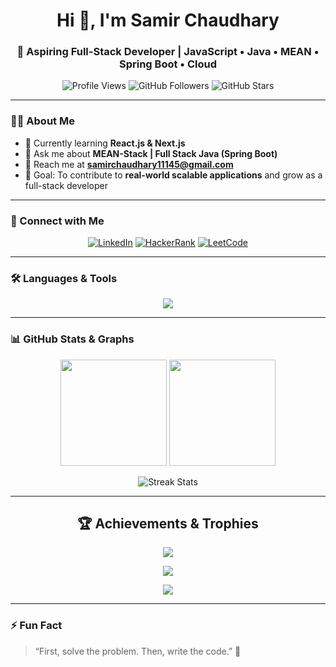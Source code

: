 <!-- ======================= HEADER ======================= -->
<h1 align="center">Hi 👋, I'm Samir Chaudhary</h1>
<h3 align="center">🚀 Aspiring Full-Stack Developer | JavaScript • Java • MEAN • Spring Boot • Cloud</h3>

<p align="center">
  <img src="https://komarev.com/ghpvc/?username=samir0560&label=Profile%20views&color=0e75b6&style=flat" alt="Profile Views" />
  <img src="https://img.shields.io/github/followers/samir0560?label=Followers&style=social" alt="GitHub Followers" />
  <img src="https://img.shields.io/github/stars/samir0560?label=Stars&style=social" alt="GitHub Stars" />
</p>

---

<!-- ======================= ABOUT ======================= -->
### 👨‍💻 About Me  
- 🌱 Currently learning **React.js & Next.js**  
- 💬 Ask me about **MEAN-Stack | Full Stack Java (Spring Boot)**  
- 📧 Reach me at **samirchaudhary11145@gmail.com**  
- 🎯 Goal: To contribute to **real-world scalable applications** and grow as a full-stack developer  

---

<!-- ======================= CONNECT ======================= -->
### 🔗 Connect with Me  
<p align="center">
<a href="https://linkedin.com/in/samir" target="blank"><img src="https://img.icons8.com/color/48/linkedin.png" alt="LinkedIn"/></a>
<a href="https://www.hackerrank.com/samir0560" target="blank"><img src="https://img.icons8.com/external-tal-revivo-color-tal-revivo/48/external-hackerrank-is-a-technology-company-logo-color-tal-revivo.png" alt="HackerRank"/></a>
<a href="https://leetcode.com/samir0560" target="blank"><img src="https://img.icons8.com/external-tal-revivo-color-tal-revivo/48/external-level-up-your-coding-skills-and-quickly-land-a-job-logo-color-tal-revivo.png" alt="LeetCode"/></a>
</p>

---

<!-- ======================= LANGUAGES & TOOLS ======================= -->
### 🛠️ Languages & Tools  
<p align="center">
  <img src="https://skillicons.dev/icons?i=html,css,js,ts,java,python,cpp,c,mysql,mongodb,oracle,react,nextjs,nodejs,express,spring,git,postman,jenkins" />
</p>

---

<!-- ======================= STATS ======================= -->
### 📊 GitHub Stats & Graphs  
<p align="center">
  <img src="https://github-readme-stats.vercel.app/api?username=samir0560&show_icons=true&theme=radical" height="170px"/>
  <img src="https://github-readme-stats.vercel.app/api/top-langs/?username=samir0560&layout=compact&theme=radical" height="170px"/>
</p>

<p align="center">
  <img src="https://github-readme-streak-stats.herokuapp.com/?user=samir0560&theme=radical" alt="Streak Stats" />
</p>

---

<!-- ======================= TROPHIES ======================= -->
<h2 align="center"> 🏆 Achievements & Trophies </h2>

<!-- Banner -->
<p align="center">
  <img src="https://img.shields.io/badge/-GitHub%20Milestones-%2312100E?style=for-the-badge&logo=github&logoColor=white&color=ff4757" />
</p>

<!-- Trophy Showcase -->
<p align="center">
  <img src="https://github-profile-trophy.vercel.app/?username=samir0560&theme=matrix&no-frame=true&margin-w=15&row=2&column=4" />
</p>

<!-- Divider -->
<p align="center">
  <img src="https://capsule-render.vercel.app/api?type=rect&color=0:ff4757,100:ffa502&height=2&section=header&text=" />
</p>

---

<!-- ======================= FUN FACT ======================= -->
### ⚡ Fun Fact  
> “First, solve the problem. Then, write the code.” 🚀
